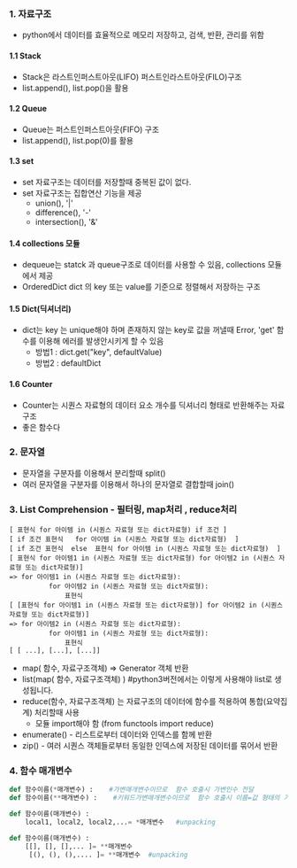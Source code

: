 ### 1. 자료구조
 - python에서 데이터를 효율적으로 메모리 저장하고, 검색, 반환, 관리를 위함

#### 1.1 Stack
 - Stack은 라스트인퍼스트아웃(LIFO) 퍼스트인라스트아웃(FILO)구조
 - list.append(), list.pop()을 활용

#### 1.2 Queue
 - Queue는 퍼스트인퍼스트아웃(FIFO) 구조
 - list.append(), list.pop(0)를 활용

#### 1.3 set
 - set 자료구조는 데이터를 저장할때 중복된 값이 없다.
 - set 자료구조는 집합연산 기능을 제공 
	- union(), '|'
	- difference(), '-' 
	- intersection(), '&'

#### 1.4 collections 모듈  
 - dequeue는 statck 과 queue구조로 데이터를 사용할 수 있음, collections 모듈에서 제공
 - OrderedDict dict 의 key 또는 value를 기준으로 정렬해서 저장하는 구조

#### 1.5 Dict(딕셔너리)
 - dict는 key 는  unique해야 하며 존재하지 않는 key로 값을 꺼낼때 Error, 'get' 함수를 이용해 에러를 발생안시키게 할 수 있음
	- 방법1 : dict.get("key", defaultValue)
	- 방법2 : defaultDict

#### 1.6 Counter
 - Counter는 시퀀스 자료형의 데이터 요소 개수를 딕셔너리 형태로 반환해주는 자료구조
 - 좋은 함수다

### 2. 문자열
 - 문자열을 구분자를 이용해서 분리할때 split()
 - 여러 문자열을 구분자를 이용해서 하나의 문자열로 결합할때 join()

### 3. List Comprehension  -  필터링, map처리 , reduce처리
```other
[ 표현식 for 아이템 in (시퀀스 자료형 또는 dict자료형) if 조건 ]
[ if 조건 표현식   for 아이템 in (시퀀스 자료형 또는 dict자료형)  ]
[ if 조건 표현식  else  표현식 for 아이템 in (시퀀스 자료형 또는 dict자료형)  ]
[ 표현식 for 아이템1 in (시퀀스 자료형 또는 dict자료형) for 아이템2 in (시퀀스 자료형 또는 dict자료형)]
=> for 아이템1 in (시퀀스 자료형 또는 dict자료형):
          for 아이템2 in (시퀀스 자료형 또는 dict자료형):
              표현식
[ [표현식 for 아이템1 in (시퀀스 자료형 또는 dict자료형)] for 아이템2 in (시퀀스 자료형 또는 dict자료형)]
=> for 아이템2 in (시퀀스 자료형 또는 dict자료형):
          for 아이템1 in (시퀀스 자료형 또는 dict자료형):
              표현식
[ [ ...], [...], [...]]
```
 - map( 함수,  자료구조객체) => Generator 객체 반환
 - list(map( 함수,  자료구조객체) ) #python3버전에서는 이렇게 사용해야 list로 생성됩니다.
 - reduce(함수,  자료구조객체) 는 자료구조의 데이터에 함수를 적용하여 통합(요약집계) 처리할때 사용
	- 모듈 import해야 함 (from functools import reduce)
 - enumerate() - 리스트로부터 데이터와 인덱스를 함께 반환
 - zip() - 여러 시퀀스 객체들로부터 동일한 인덱스에 저장된 데이터를 묶어서 반환


### 4. 함수 매개변수
```python
def 함수이름(*매개변수) :    #가변매개변수이므로  함수 호출시 가변인수 전달     
def 함수이름(**매개변수) :    #키워드가변매개변수이므로  함수 호출시 이름=값 형태의 가변인수 전달

def 함수이름(매개변수) : 
    local1, local2, local2,...= *매개변수   #unpacking

def 함수이름(매개변수) : 
    [[], [], [],... ]= **매개변수
     [(), (), (),.... ]= **매개변수  #unpacking
```